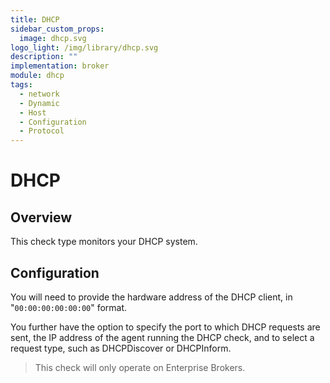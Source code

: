 ```yaml
---
title: DHCP
sidebar_custom_props:
  image: dhcp.svg
logo_light: /img/library/dhcp.svg
description: ""
implementation: broker
module: dhcp
tags:
  - network
  - Dynamic
  - Host
  - Configuration
  - Protocol
---
```


# DHCP

## Overview

This check type monitors your DHCP system.

## Configuration

You will need to provide the hardware address of the DHCP client, in "`00:00:00:00:00:00`" format.

You further have the option to specify the port to which DHCP requests are sent, the IP address of the agent running the DHCP check, and to select a request type, such as DHCPDiscover or DHCPInform.

> This check will only operate on Enterprise Brokers.
